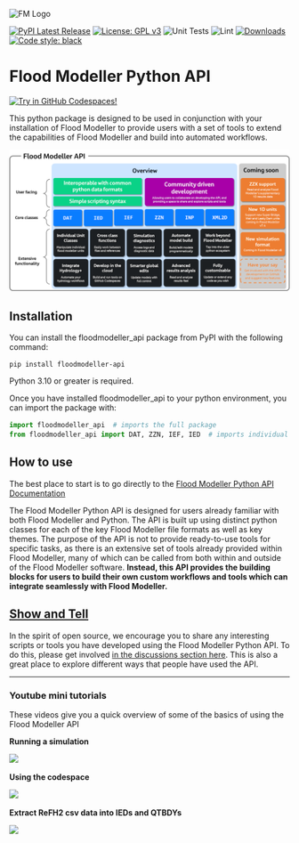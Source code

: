 ![FM Logo](https://raw.githubusercontent.com/People-Places-Solutions/floodmodeller-api/main/docs/source/_static/flood-modeller-logo-hero-image.png)


[![PyPI Latest Release](https://img.shields.io/pypi/v/floodmodeller-api.svg)](https://pypi.org/project/floodmodeller-api/)
[![License: GPL v3](https://img.shields.io/badge/License-GPLv3-blue.svg)](https://github.com/People-Places-Solutions/floodmodeller-api/blob/main/LICENSE.txt)
![Unit Tests](https://github.com/People-Places-Solutions/floodmodeller-api/actions/workflows/run_tests.yml/badge.svg)
![Lint](https://github.com/People-Places-Solutions/floodmodeller-api/actions/workflows/run_linters.yml/badge.svg)
[![Downloads](https://static.pepy.tech/personalized-badge/floodmodeller-api?period=month&units=international_system&left_color=black&right_color=orange&left_text=PyPI%20downloads%20per%20month)](https://pepy.tech/project/floodmodeller-api)
[![Code style: black](https://img.shields.io/badge/code%20style-black-000000.svg)](https://github.com/psf/black)



# Flood Modeller Python API
[![Try in GitHub Codespaces!](https://github.com/codespaces/badge.svg)](https://github.com/codespaces/new?hide_repo_select=true&repo=473959586&quickstart=1)

This python package is designed to be used in conjunction with your installation of Flood Modeller to provide users with a set of tools to extend the capabilities of Flood Modeller and build into automated workflows.

![API Overview](https://raw.githubusercontent.com/People-Places-Solutions/floodmodeller-api/main/docs/source/getting_started/api_overview_small.png)

## Installation
You can install the floodmodeller_api package from PyPI with the following command:

```
pip install floodmodeller-api
```

Python 3.10 or greater is required.

Once you have installed floodmodeller_api to your python environment, you can import the package with:

```python
import floodmodeller_api  # imports the full package
from floodmodeller_api import DAT, ZZN, IEF, IED  # imports individual classes (recommended)
```
## How to use

The best place to start is to go directly to the [Flood Modeller Python API Documentation](https://api.floodmodeller.com/api/)

The Flood Modeller Python API is designed for users already familiar with both Flood Modeller and Python. The API is built up using distinct python classes for each of the key Flood Modeller file formats as well as key themes. The purpose of the API is not to provide ready-to-use tools for specific tasks, as there is an extensive set of tools already provided within Flood Modeller, many of which can be called from both within and outside of the Flood Modeller software. **Instead, this API provides the building blocks for users to build their own custom workflows and tools which can integrate seamlessly with Flood Modeller.**

## [Show and Tell](https://github.com/People-Places-Solutions/floodmodeller-api/discussions) 
In the spirit of open source, we encourage you to share any interesting scripts or tools you have developed using the Flood Modeller Python API. 
To do this, please get involved [in the discussions section here](https://github.com/People-Places-Solutions/floodmodeller-api/discussions). This
is also a great place to explore different ways that people have used the API.

--------------------

### Youtube mini tutorials
These videos give you a quick overview of some of the basics of using the Flood Modeller API

**Running a simulation**

<a href="https://www.youtube.com/watch?v=WfCNkC44shI?vq=1080p" target="_blank"><img src="https://github-production-user-asset-6210df.s3.amazonaws.com/56606086/253010465-8a714e5b-9364-4073-9af5-679dab0a8249.png" width="400"></a>

**Using the codespace**

<a href="https://www.youtube.com/watch?v=BWV3A7R0fbM?vq=1080p" target="_blank"><img src="https://github-production-user-asset-6210df.s3.amazonaws.com/56606086/257823093-545e0b61-4252-4ed3-8870-405fa869461d.png" width="400"></a>

**Extract ReFH2 csv data into IEDs and QTBDYs**

<a href="https://www.youtube.com/watch?v=E9JMQ2DKr0c?vq=1080p" target="_blank"><img src="https://github-production-user-asset-6210df.s3.amazonaws.com/56606086/257824500-39c991cd-8bad-4e08-bd39-0f26981d173b.png" width="400"></a>



